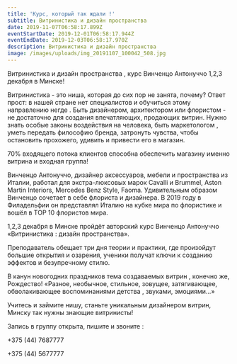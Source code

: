 ```yaml
---
title: 'Курс, который так ждали !'
subtitle: Витринистика и дизайн пространства
date: 2019-11-07T06:58:17.899Z
eventStartDate: 2019-12-01T06:58:17.944Z
eventEndDate: 2019-12-03T06:58:17.970Z
description: Витринистика и дизайн пространства
image: /images/uploads/img_20191107_100042_508.jpg
---
```

Витринистика и дизайн пространства , курс Винченцо Антонуччо 1,2,3 декабря в Минске! 



Витринистика - это ниша, которая до сих пор не занята, почему? Ответ прост: в нашей стране нет специалистов и обучиться этому направлению негде . Быть дизайнером, архитектором или флористом - не достаточно для создания впечатляющих, продающих витрин. Нужно знать особые законы воздействия на человека, быть маркетологом , уметь передать философию бренда, затронуть чувства, чтобы остановить прохожего, удивить и привести его в  магазин. 

70% входящего потока клиентов способна обеспечить магазину именно витрина и входная группа! 



 Винченцо Антонуччо, дизайнер аксессуаров, мебели и пространства из Италии, работал для экстра-люксовых марок Cavalli и Brummel, Aston Martin Interiors, Mercedes Benz Style, Faoma. Удивительным образом Винченцо сочетает в себе флориста и дизайнера. В 2019 году в Филадельфии он представлял Италию на кубке мира по флористике и вошёл в TOP 10 флористов мира. 



1,2,3 декабря в Минске пройдёт авторский курс Винченцо Антонуччо «Витринистика : дизайн пространства».

Преподаватель обещает три дня теории и практики, где произойдут большие открытия и озарения, ученики получат ключи к созданию эффектов и безупречному стилю. 



В канун новогодних праздников тема создаваемых витрин , конечно же, Рождество! «Разное, необычное, стильное, зовущее, затягивающее, обволакивающее воспоминаниями детства , звуками, эмоциями...»



Учитесь и займите нишу,  станьте уникальным дизайнером витрин, Минску так нужны знающие витринисты! 





Запись в группу открыта, пишите и звоните : 

+375 (44) 7687777

+375 (44) 5677777
